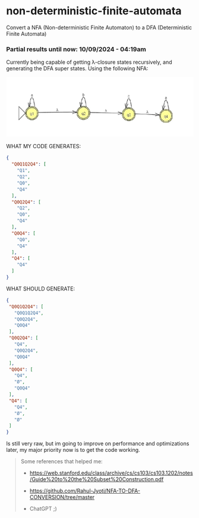 # non-deterministic-finite-automata
 Convert a NFA (Non-deterministic Finite Automaton) to a DFA (Deterministic Finite Automata) 

### Partial results until now: 10/09/2024 - 04:19am

Currently being capable of getting λ-closure states recursively, and generating the DFA super states. Using the following NFA:

![alt text](image.png)

WHAT MY CODE GENERATES:
```json
{
  "Q0Q1Q2Q4": [
    "Q1",
    "Q2",
    "Q0",
    "Q4"
  ],
  "Q0Q2Q4": [
    "Q2",
    "Q0",
    "Q4"
  ],
  "Q0Q4": [
    "Q0",
    "Q4"
  ],
  "Q4": [
    "Q4"
  ]
}
 ```

 WHAT SHOULD GENERATE:

 ```json
{
  "Q0Q1Q2Q4": [
    "Q0Q1Q2Q4",
    "Q0Q2Q4",
    "Q0Q4"
  ],
  "Q0Q2Q4": [
    "Q4",
    "Q0Q2Q4",
    "Q0Q4"
  ],
  "Q0Q4": [
    "Q4",
    "Ø",
    "Q0Q4"
  ],
  "Q4": [
    "Q4",
    "Ø",
    "Ø"
  ]
}
 ```

Is still very raw, but im going to improve on performance and optimizations later, my major priority now is to get the code working.

> Some references that helped me:
> * https://web.stanford.edu/class/archive/cs/cs103/cs103.1202/notes/Guide%20to%20the%20Subset%20Construction.pdf
>
>* https://github.com/Rahul-Jyoti/NFA-TO-DFA-CONVERSION/tree/master
>
>* ChatGPT ;)
